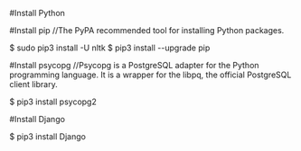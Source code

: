 #Install Python


#Install pip
//The PyPA recommended tool for installing Python packages.

$ sudo pip3 install -U nltk
$ pip3 install --upgrade pip

#Install psycopg
//Psycopg is a PostgreSQL adapter for the Python programming language. It is a wrapper for the libpq, the official PostgreSQL client library.

$ pip3 install psycopg2

#Install Django

$ pip3 install Django

